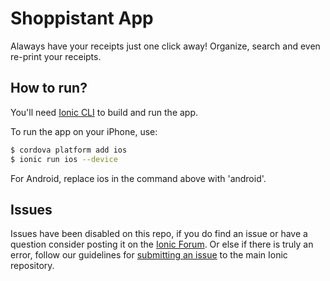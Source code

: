 Shoppistant App
=====================

Alaways have your receipts just one click away! Organize, search and even re-print your receipts.

## How to run?

You'll need [Ionic CLI](https://github.com/driftyco/ionic-cli) to build and run the app.

To run the app on your iPhone, use:

```bash
$ cordova platform add ios
$ ionic run ios --device
```

For Android, replace ios in the command above with 'android'.

## Issues
Issues have been disabled on this repo, if you do find an issue or have a question consider posting it on the [Ionic Forum](http://forum.ionicframework.com/).  Or else if there is truly an error, follow our guidelines for [submitting an issue](http://ionicframework.com/submit-issue/) to the main Ionic repository.
